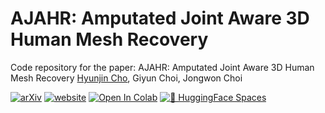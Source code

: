 # AJAHR: Amputated Joint Aware 3D Human Mesh Recovery

Code repository for the paper: AJAHR: Amputated Joint Aware 3D Human Mesh Recovery [Hyunjin Cho](https://chojinie.github.io/categories/), Giyun Choi, Jongwon Choi<br>

[![arXiv](https://img.shields.io/badge/arXiv-2305.20091-brightgreen.svg)](https://arxiv.org/abs/2305.20091)
[![website](https://img.shields.io/badge/website-up-blue.svg)](https://chojinie.github.io/project_AJAHR/)
[![Open In Colab](https://colab.research.google.com/assets/colab-badge.svg)](https://colab.research.google.com/github/chojinie/chojinie.github.io/blob/main/demo.ipynb)
[![🤗 HuggingFace Spaces](https://img.shields.io/badge/🤗_HuggingFace-Spaces-blue)](https://huggingface.co/spaces/your-space-name)
